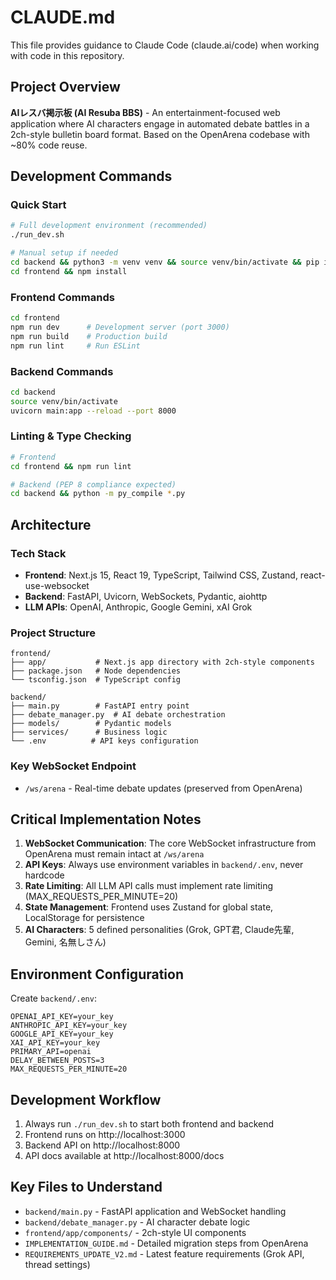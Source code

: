 # CLAUDE.md

This file provides guidance to Claude Code (claude.ai/code) when working with code in this repository.

## Project Overview

**AIレスバ掲示板 (AI Resuba BBS)** - An entertainment-focused web application where AI characters engage in automated debate battles in a 2ch-style bulletin board format. Based on the OpenArena codebase with ~80% code reuse.

## Development Commands

### Quick Start
```bash
# Full development environment (recommended)
./run_dev.sh

# Manual setup if needed
cd backend && python3 -m venv venv && source venv/bin/activate && pip install -r requirements.txt
cd frontend && npm install
```

### Frontend Commands
```bash
cd frontend
npm run dev      # Development server (port 3000)
npm run build    # Production build
npm run lint     # Run ESLint
```

### Backend Commands
```bash
cd backend
source venv/bin/activate
uvicorn main:app --reload --port 8000
```

### Linting & Type Checking
```bash
# Frontend
cd frontend && npm run lint

# Backend (PEP 8 compliance expected)
cd backend && python -m py_compile *.py
```

## Architecture

### Tech Stack
- **Frontend**: Next.js 15, React 19, TypeScript, Tailwind CSS, Zustand, react-use-websocket
- **Backend**: FastAPI, Uvicorn, WebSockets, Pydantic, aiohttp
- **LLM APIs**: OpenAI, Anthropic, Google Gemini, xAI Grok

### Project Structure
```
frontend/
├── app/           # Next.js app directory with 2ch-style components
├── package.json   # Node dependencies
└── tsconfig.json  # TypeScript config

backend/
├── main.py        # FastAPI entry point
├── debate_manager.py  # AI debate orchestration
├── models/        # Pydantic models
├── services/      # Business logic
└── .env          # API keys configuration
```

### Key WebSocket Endpoint
- `/ws/arena` - Real-time debate updates (preserved from OpenArena)

## Critical Implementation Notes

1. **WebSocket Communication**: The core WebSocket infrastructure from OpenArena must remain intact at `/ws/arena`
2. **API Keys**: Always use environment variables in `backend/.env`, never hardcode
3. **Rate Limiting**: All LLM API calls must implement rate limiting (MAX_REQUESTS_PER_MINUTE=20)
4. **State Management**: Frontend uses Zustand for global state, LocalStorage for persistence
5. **AI Characters**: 5 defined personalities (Grok, GPT君, Claude先輩, Gemini, 名無しさん)

## Environment Configuration

Create `backend/.env`:
```env
OPENAI_API_KEY=your_key
ANTHROPIC_API_KEY=your_key  
GOOGLE_API_KEY=your_key
XAI_API_KEY=your_key
PRIMARY_API=openai
DELAY_BETWEEN_POSTS=3
MAX_REQUESTS_PER_MINUTE=20
```

## Development Workflow

1. Always run `./run_dev.sh` to start both frontend and backend
2. Frontend runs on http://localhost:3000
3. Backend API on http://localhost:8000
4. API docs available at http://localhost:8000/docs

## Key Files to Understand

- `backend/main.py` - FastAPI application and WebSocket handling
- `backend/debate_manager.py` - AI character debate logic
- `frontend/app/components/` - 2ch-style UI components
- `IMPLEMENTATION_GUIDE.md` - Detailed migration steps from OpenArena
- `REQUIREMENTS_UPDATE_V2.md` - Latest feature requirements (Grok API, thread settings)